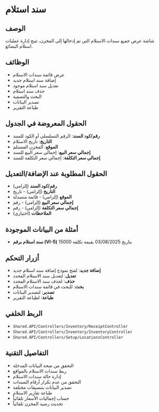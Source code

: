 # سند استلام

## الوصف
شاشة عرض جميع سندات الاستلام التي تم إدخالها إلى المخزن، تتيح إدارة عمليات استلام البضائع.

## الوظائف
- عرض قائمة سندات الاستلام
- إضافة سند استلام جديد
- تعديل سند استلام موجود
- حذف سند استلام
- البحث والتصفية
- تصدير البيانات
- طباعة التقرير

## الحقول المعروضة في الجدول
- **رقم/كود السند**: الرقم التسلسلي أو الكود للسند
- **التاريخ**: تاريخ الاستلام
- **الموقع**: المخزن المستلم
- **إجمالي سعر البيع**: إجمالي سعر البيع للسند
- **إجمالي سعر التكلفة**: إجمالي سعر التكلفة للسند

## الحقول المطلوبة عند الإضافة/التعديل
- **رقم/كود السند** (إلزامي)
- **التاريخ** (إلزامي) - تاريخ
- **الموقع** (إلزامي) - قائمة منسدلة
- **إجمالي سعر البيع** (إلزامي) - رقم
- **إجمالي سعر التكلفة** (إلزامي) - رقم
- **الملاحظات** (اختياري)

## أمثلة من البيانات الموجودة
- **سند استلام برقم (VI-5)** بتاريخ 03/08/2025 بقيمة تكلفة 15000

## أزرار التحكم
- **إضافة جديد**: لفتح نموذج إضافة سند استلام جديد
- **تعديل**: لتعديل سند الاستلام المحدد
- **حذف**: لحذف سند الاستلام المحدد
- **بحث**: للبحث في قائمة سندات الاستلام
- **تصدير**: لتصدير البيانات
- **طباعة**: لطباعة التقرير

## الربط الخلفي
- `Shared.API/Controllers/Inventory/ReceiptController`
- `Shared.API/Controllers/Inventory/InventoryController`
- `Shared.API/Controllers/Setup/LocationsController`

## التفاصيل التقنية
- التحقق من صحة البيانات المدخلة
- ربط سندات الاستلام بالمواقع
- إدارة حالة سندات الاستلام
- التحقق من عدم تكرار أرقام السندات
- تصدير البيانات بتنسيقات مختلفة
- طباعة تقارير الاستلام
- حساب إجماليات الأسعار تلقائياً
- تحديث رصيد المخزن تلقائياً

